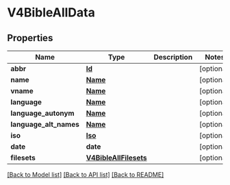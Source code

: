 # V4BibleAllData

## Properties
Name | Type | Description | Notes
------------ | ------------- | ------------- | -------------
**abbr** | [**Id**](Id.md) |  | [optional] 
**name** | [**Name**](Name.md) |  | [optional] 
**vname** | [**Name**](Name.md) |  | [optional] 
**language** | [**Name**](Name.md) |  | [optional] 
**language_autonym** | [**Name**](Name.md) |  | [optional] 
**language_alt_names** | [**Name**](Name.md) |  | [optional] 
**iso** | [**Iso**](Iso.md) |  | [optional] 
**date** | **date** |  | [optional] 
**filesets** | [**V4BibleAllFilesets**](V4BibleAllFilesets.md) |  | [optional] 

[[Back to Model list]](../README.md#documentation-for-models) [[Back to API list]](../README.md#documentation-for-api-endpoints) [[Back to README]](../README.md)


